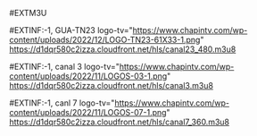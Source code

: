 #EXTM3U

#EXTINF:-1, GUA-TN23 logo-tv="https://www.chapintv.com/wp-content/uploads/2022/12/LOGO-TN23-61X33-1.png"
https://d1dqr580c2izza.cloudfront.net/hls/canal23_480.m3u8

#EXTINF:-1,  canal 3 logo-tv="https://www.chapintv.com/wp-content/uploads/2022/11/LOGOS-03-1.png"
https://d1dqr580c2izza.cloudfront.net/hls/canal3.m3u8

#EXTINF:-1,  canl 7 logo-tv="https://www.chapintv.com/wp-content/uploads/2022/11/LOGOS-07-1.png"
https://d1dqr580c2izza.cloudfront.net/hls/canal7_360.m3u8

